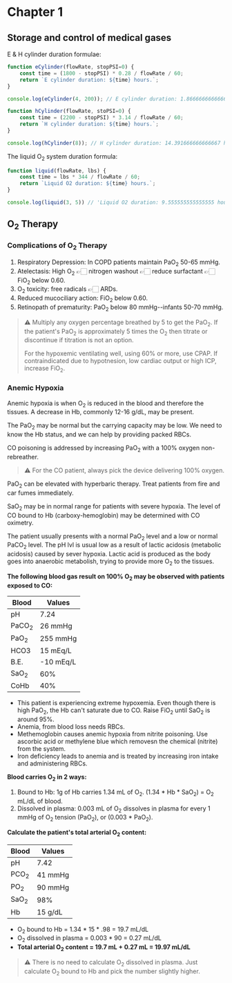 # Chapter 1

## Storage and control of medical gases

E & H cylinder duration formulae:
 
```js
function eCylinder(flowRate, stopPSI=0) {
    const time = (1800 - stopPSI) * 0.28 / flowRate / 60;
    return `E cylinder duration: ${time} hours.`;
}

console.log(eCylinder(4, 200)); // E cylinder duration: 1.866666666666667 hours.

function hCylinder(flowRate, stoPSI=0) {
	const time = (2200 - stopPSI) * 3.14 / flowRate / 60;
	return `H cylinder duration: ${time} hours.`;
}

console.log(hCylinder(8)); // H cylinder duration: 14.391666666666667 hours.
```

The liquid O<sub>2</sub> system duration formula:

```js
function liquid(flowRate, lbs) {
    const time = lbs * 344 / flowRate / 60;
    return `Liquid O2 duration: ${time} hours.`;
}

console.log(liquid(3, 5)) // 'Liquid O2 duration: 9.555555555555555 hours.'
```

## O<sub>2</sub> Therapy

### Complications of O<sub>2</sub> Therapy

1. Respiratory Depression: In COPD patients maintain PaO<sub>2</sub> 50-65 mmHg.
1. Atelectasis: High O<sub>2</sub> 👉🏻 nitrogen washout 👉🏻 reduce surfactant 👉🏻 FiO<sub>2</sub> below 0.60.
1. O<sub>2</sub> toxicity: free radicals 👉🏻 ARDs.
1. Reduced mucociliary action: FiO<sub>2</sub> below 0.60.
1. Retinopath of prematurity: PaO<sub>2</sub> below 80 mmHg--infants 50-70 mmHg.


> ⚠️ Multiply any oxygen percentage breathed by 5 to get the PaO<sub>2</sub>.
> If the patient's PaO<sub>2</sub> is approximately 5 times the O<sub>2</sub>
> then titrate or discontinue if titration is not an option.
> 
> For the hypoxemic ventilating well, using 60% or more, use CPAP. If
> contraindicated due to hypotnesion, low cardiac output or high ICP, increase
> FiO<sub>2</sub>.


### Anemic Hypoxia

Anemic hypoxia is when O<sub>2</sub> is reduced in the blood and therefore the
tissues. A decrease in Hb, commonly 12-16 g/dL, may be present.

The PaO<sub>2</sub> may be normal but the carrying capacity may be low. We
need to know the Hb status, and we can help by providing packed RBCs.

CO poisoning is addressed by increasing PaO<sub>2</sub> with a 100% oxygen non-rebreather.

> ⚠️ For the CO patient, always pick the device delivering 100% oxygen.

PaO<sub>2</sub> can be elevated with hyperbaric therapy. Treat patients from
fire and car fumes immediately.

SaO<sub>2</sub> may be in normal range for patients with severe hypoxia.
The level of CO bound to Hb (carboxy-hemoglobin) may be determined with CO
oximetry.

The patient usually presents with a normal PaO<sub>2</sub> level and a low or normal
PaCO<sub>2</sub> level. The pH lvl is usual low as a result of lactic acidosis (metabolic
acidosis) caused by sever hypoxia. Lactic acid is produced as the body goes into
anaerobic metabolish, trying to provide more O<sub>2</sub> to the tissues.

**The following blood gas result on 100% O<sub>2</sub> may be observed with patients exposed to CO:**

| Blood | Values |
|-------|--------|
|pH | 7.24 |
|PaCO<sub>2</sub> | 26 mmHg |
|PaO<sub>2</sub> | 255 mmHg |
|HCO3 | 15 mEq/L|
|B.E.| -10 mEq/L|
|SaO<sub>2</sub>| 60% |
|CoHb| 40% |

- This patient is experiencing extreme hypoxemia. Even though there is high PaO<sub>2</sub>, the Hb can't saturate due to CO. Raise FiO<sub>2</sub> until SaO<sub>2</sub> is around 95%.
- Anemia, from blood loss needs RBCs.
- Methemoglobin causes anemic hypoxia from nitrite poisoning. Use ascorbic acid or methylene blue which removesn the chemical (nitrite) from the system.
- Iron deficiency leads to anemia and is treated by increasing iron intake and administering RBCs.

**Blood carries O<sub>2</sub> in 2 ways:**
1. Bound to Hb: 1g of Hb carries 1.34 mL of O<sub>2</sub>. (1.34 * Hb * SaO<sub>2</sub>) = O<sub>2</sub> mL/dL of blood.
2. Dissolved in plasma: 0.003 mL of O<sub>2</sub> dissolves in plasma for every 1 mmHg of O<sub>2</sub> tension (PaO<sub>2</sub>), or (0.003 * PaO<sub>2</sub>).

**Calculate the patient's total arterial O<sub>2</sub> content:**

|Blood|Values|
|-----|------|
|pH|7.42|
|PCO<sub>2</sub>|41 mmHg|
|PO<sub>2</sub>|90 mmHg|
|SaO<sub>2</sub>|98%|
|Hb|15 g/dL|

- O<sub>2</sub> bound to Hb = 1.34 * 15 * .98 = 19.7 mL/dL
- O<sub>2</sub> dissolved in plasma = 0.003 * 90 = 0.27 mL/dL
- **Total arterial O<sub>2</sub> content = 19.7 mL + 0.27 mL = 19.97 mL/dL**

>  ⚠️ There is no need to calculate O<sub>2</sub> dissolved in plasma. Just calculate O<sub>2</sub> bound to Hb and pick the number slightly higher.
